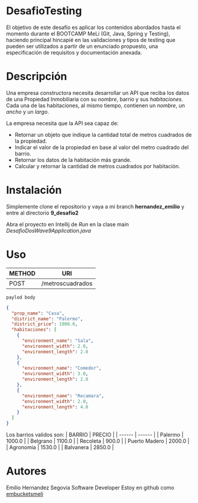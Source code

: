 # DesafioTesting

El objetivo de este desafío es aplicar los contenidos abordados hasta el momento durante el
BOOTCAMP MeLi (Git, Java, Spring y Testing), haciendo principal hincapié en las validaciones
y tipos de testing que pueden ser utilizados a partir de un enunciado propuesto, una
especificación de requisitos y documentación anexada.

# Descripción

Una empresa constructora necesita desarrollar un API que reciba los datos de una Propiedad Inmobiliaria con su *nombre*, barrio y sus *habitaciones*. Cada una de las habitaciones, al mismo tiempo, contienen un *nombre*, un *ancho* y un *largo*.

La empresa necesita que la API sea capaz de:
- Retornar un objeto que indique la cantidad total de metros cuadrados de la propiedad.
- Indicar el valor de la propiedad en base al valor del metro cuadrado del barrio.
- Retornar los datos de la habitación más grande.
- Calcular y retornar la cantidad de metros cuadrados por habitación.


# Instalación

Simplemente clone el repositorio y vaya a mi branch **hernandez_emilio** y entre al directorio **9_desafio2**

Abra el proyecto en Intellij de *Run* en la clase main *DesafioDosWave9Application.java*
# Uso

| METHOD | URI |
| ----------- | ----------- | 
| POST | /metroscuadrados |

`paylod body`

```json
{
  "prop_name": "Casa",
  "district_name": "Palermo",
  "district_price": 1000.0,
  "habitaciones": [
    {
      "environment_name": "Sala",
      "environment_width": 2.0,
      "environment_length": 2.0
    },
    {
      "environment_name": "Comedor",
      "environment_width": 3.0,
      "environment_length": 2.0
    },
    {
      "environment_name": "Recamara",
      "environment_width": 2.0,
      "environment_length": 4.0
    }
  ]
}
```
Los barrios validos son:
| BARRIO | PRECIO |
| ------ | ------ | 
| Palermo | 1000.0 |
| Belgrano | 1100.0 |
| Recoleta | 900.0 |
| Puerto Madero | 2000.0 |
| Agronomia | 1530.0 |
| Balvanera | 2850.0 |

# Autores
Emilio Hernandez Segovia
Software Developer
Estoy en github como [embucketsmeli][github]

[github]: <https://github.com/embucketsmeli>